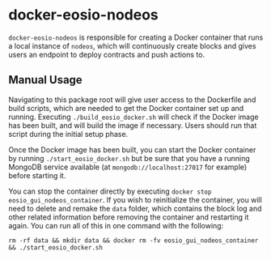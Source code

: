 # docker-eosio-nodeos
`docker-eosio-nodeos` is responsible for creating a Docker container that runs a local instance of `nodeos`, which will continuously create blocks and gives users an endpoint to deploy contracts and push actions to. 

## Manual Usage
Navigating to this package root will give user access to the Dockerfile and build scripts, which are needed to get the Docker container set up and running. Executing `./build_eosio_docker.sh` will check if the Docker image has been built, and will build the image if necessary. Users should run that script during the initial setup phase.

Once the Docker image has been built, you can start the Docker container by running `./start_eosio_docker.sh` but be sure that you have a running MongoDB service available (at `mongodb://localhost:27017` for example) before starting it. 

You can stop the container directly by executing `docker stop eosio_gui_nodeos_container`. If you wish to reinitialize the container, you will need to delete and remake the `data` folder, which contains the block log and other related information before removing the container and restarting it again. You can run all of this in one command with the following:
```
rm -rf data && mkdir data && docker rm -fv eosio_gui_nodeos_container && ./start_eosio_docker.sh
```